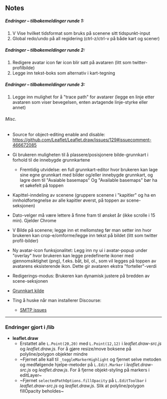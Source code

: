 ## Notes

##### Endringer – tilbakemeldinger runde 1:

1. V Vise hvilket tidsformat som bruks på scenene sitt tidspunkt-input
2. Global redo/undo på all regidering (ctrl-z/ctrl-v på både kart og scener)

##### Endringer – tilbakemeldinger runde 2:

1. Redigere avatar icon før icon blir satt på avataren (litt som twitter-profilbilde)
2. Legge inn tekst-boks som alternativ i kart-tegning

##### Endringer – tilbakemeldinger runde 3:

1. Legge inn mulighet for å "trace path" for avatarer (legge en linje etter avataren som viser bevegelsen, enten avtagende linje-styrke eller annet)


###### Misc.

- Source for object-editing enable and disable: https://github.com/Leaflet/Leaflet.draw/issues/129#issuecomment-466672085

- Gi brukeren muligheten til å plassere/posisjonere bilde-grunnkart i forhold til de innebygde grunnkartene
	- Fremtidig utvidelse: en full grunnkart-editor hvor brukeren kan lage sine egne grunnkart med bilder og/eller innebygde grunnkart, og lagre dem til "Avaiable basemaps"
	  Og "Available basemaps" bør ha et søkefelt på toppen

- Kapittel-inndeling av scenene (gruppere scenene i "kapitler" og ha en innholdfortegnelse av alle kapitler øverst, på toppen av scene-seksjonen)

- Dato-velger må være lettere å finne fram til ønsket år (ikke scrolle i 15 min). Gjelder Chrome

- V Bilde på scenene; legge inn et mellomsteg før man setter inn hvor brukeren kan crop-e/omforme/legge inn tekst på bildet (litt som twitter profil-bilder)

- Ny avatar-icon funksjonalitet: Legg inn ny ui i avatar-popup under "overlay" hvor brukeren kan legge predefinerte ikoner med gjennomsiktighet (png), f.eks. båt, bil, ol., som vil legges på toppen av avatarens eksisterende ikon. Dette gir avataren ekstra "forteller"-verdi

- Redigerings-modus: Brukeren kan dynamisk justere på bredden av scene-seksjonen

- [Grunnkart kilde](https://maps.lib.utexas.edu/maps)


- Ting å huske når man installerer Discourse:
	- [SMTP issues](https://meta.discourse.org/t/discourse-with-other-websites-smtp-issue-end-of-file-reached/162893/3)





------------------------

### Endringer gjort i /lib

- **leaflet.draw**
	- Erstattet alle `L.Point(20,20)` med `L.Point(12,12)` i *leaflet.draw-src.js* og *leaflet.draw.js*. For å gjøre resize/move boksene på polyline/polygon objekter mindre
	- ~Fjernet alle kall til `_toggleMarkerHighlight` og fjernet selve metoden og medfølgende hjelpe-metoder på `L.Edit.Marker` i *leaflet.draw-src.js* og *leaflet.draw.js*. For å fjerne objekt-styling på markers i editLayer~
	- ~Fjernet `selectedPathOptions.fillOpacity` på `L.EditToolbar` i *leaflet.draw-src.js* og *leaflet.draw.js*. Slik at polyline/polygon fillOpacity beholdes~

